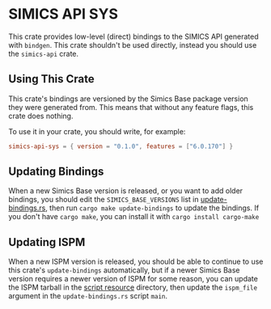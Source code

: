 # SIMICS API SYS

This crate provides low-level (direct) bindings to the SIMICS API generated with
`bindgen`. This crate shouldn't be used directly, instead you should use the
`simics-api` crate.

## Using This Crate

This crate's bindings are versioned by the Simics Base package version they were
generated from. This means that without any feature flags, this crate does nothing.

To use it in your crate, you should write, for example:

```toml
simics-api-sys = { version = "0.1.0", features = ["6.0.170"] }
```

## Updating Bindings

When a new Simics Base version is released, or you want to add older bindings, you
should edit the `SIMICS_BASE_VERSIONS` list in
[update-bindings.rs](./scripts/update-bindings.rs), then run `cargo make
update-bindings` to update the bindings. If you don't have `cargo make`, you can install
it with `cargo install cargo-make`

## Updating ISPM

When a new ISPM version is released, you should be able to continue to use this crate's
`update-bindings` automatically, but if a newer Simics Base version requires a newer
version of ISPM for some reason, you can update the ISPM tarball in the [script
resource](./scripts/resource/) directory, then update the `ispm_file` argument in the
`update-bindings.rs` script `main`.
